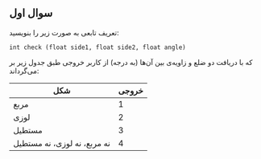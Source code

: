 ## سوال اول
تعریف تابعی به صورت زیر را بنویسید:

    int check (float side1, float side2, float angle)

که با دریافت دو ضلع و زاویه‌ی بین آن‌ها (به درجه) از کاربر خروجی طبق جدول زیر بر می‌گرداند:

| شکل                         | خروجی |
| --------------------------- | ----- |
| مربع                        | 1     |
| لوزی                        | 2     |
| مستطیل                      | 3     |
| نه مربع، نه لوزی، نه مستطیل | 4     |